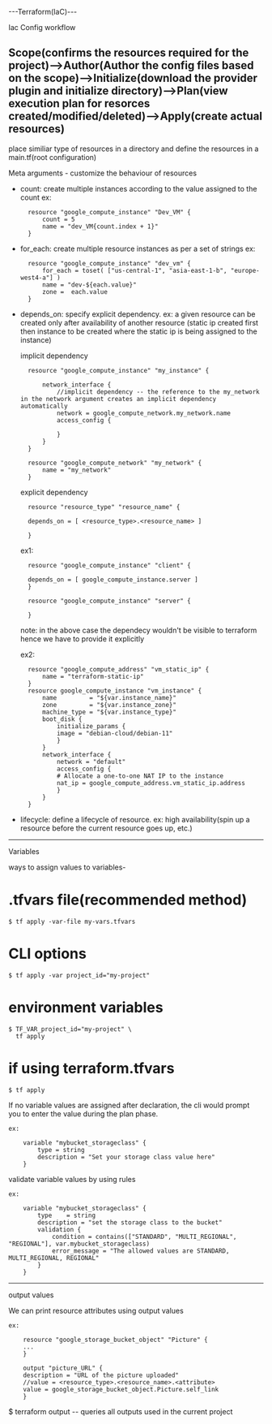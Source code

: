 ---Terraform(IaC)---

Iac Config workflow

Scope(confirms the resources required for the project)-->Author(Author the config files based on the scope)-->Initialize(download the provider plugin and initialize directory)-->Plan(view execution plan for resorces created/modified/deleted)-->Apply(create actual resources)
---
place similiar type of resources in a directory and define the resources in a main.tf(root configuration)

Meta arguments - customize the behaviour of resources
- count: create multiple instances according to the value assigned to the count
    ex:

        resource "google_compute_instance" "Dev_VM" {
            count = 5
            name = "dev_VM{count.index + 1}"
        }

- for_each: create multiple resource instances as per a set of strings
    ex: 
    
        resource "google_compute_instance" "dev_vm" {
            for_each = toset( ["us-central-1", "asia-east-1-b", "europe-west4-a"] )
            name = "dev-${each.value}"
            zone =  each.value
        }

- depends_on: specify explicit dependency. ex: a given resource can be created only after availability of another resource
                (static   ip created first then instance to be created where the static ip is being assigned to the instance)
    
    implicit dependency

        resource "google_compute_instance" "my_instance" {

            network_interface {
                //implicit dependency -- the reference to the my_network in the network argument creates an implicit dependency automatically
                network = google_compute_network.my_network.name
                access_config {
            
                }
            }
        }

        resource "google_compute_network" "my_network" {
            name = "my_network"
        }            

    explicit dependency

        resource "resource_type" "resource_name" {
    
        depends_on = [ <resource_type>.<resource_name> ]

        }

    ex1:

        resource "google_compute_instance" "client" {
    
        depends_on = [ google_compute_instance.server ]
        }

        resource "google_compute_instance" "server" {
        
        }

    note: in the above case the dependecy wouldn't be visible to terraform hence we have to provide it explicitly
    
    ex2:

        resource "google_compute_address" "vm_static_ip" {
            name = "terraform-static-ip"
        }
        resource google_compute_instance "vm_instance" {
            name         = "${var.instance_name}"
            zone         = "${var.instance_zone}"
            machine_type = "${var.instance_type}"
            boot_disk {
                initialize_params {
                image = "debian-cloud/debian-11"
                }
            }
            network_interface {
                network = "default"
                access_config {
                # Allocate a one-to-one NAT IP to the instance
                nat_ip = google_compute_address.vm_static_ip.address
                }
            }
        }
        
- lifecycle: define a lifecycle of resource. ex: high availability(spin up a resource before the current resource goes up, etc.)

---

Variables

ways to assign values to variables-

# .tfvars file(recommended method)
    $ tf apply -var-file my-vars.tfvars
# CLI options
    $ tf apply -var project_id="my-project"
# environment variables
    $ TF_VAR_project_id="my-project" \
      tf apply
# if using terraform.tfvars
    $ tf apply

If no variable values are assigned after declaration, the cli would prompt you to enter the value during the plan phase.

    ex:

        variable "mybucket_storageclass" {
            type = string
            description = "Set your storage class value here"
        }

validate variable values by using rules

    ex:

        variable "mybucket_storageclass" {
            type    = string
            description = "set the storage class to the bucket"
            validation {
                condition = contains(["STANDARD", "MULTI_REGIONAL", "REGIONAL"], var.mybucket_storageclass)
                error_message = "The allowed values are STANDARD, MULTI_REGIONAL, REGIONAL"
            }
        }

---

output values

We can print resource attributes using output values

    ex:

        resource "google_storage_bucket_object" "Picture" {
        ...  
        }

        output "picture_URL" {
        description = "URL of the picture uploaded"
        //value = <resource_type>.<resource_name>.<attribute>
        value = google_storage_bucket_object.Picture.self_link
        }

 $ terraform output -- queries all outputs used in the current project